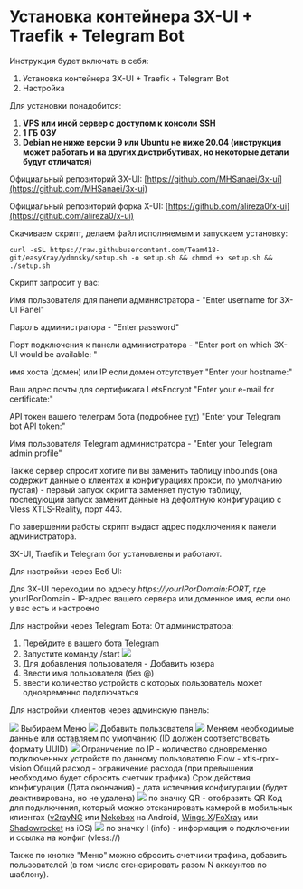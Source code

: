 # Установка контейнера 3X-UI + Traefik + Telegram Bot
Инструкция будет включать в себя:

1.  Установка контейнера 3X-UI + Traefik + Telegram Bot
2.  Настройка

Для установки понадобится:

1.  **VPS или иной сервер с доступом к консоли SSH**
2.  **1 ГБ ОЗУ**
3.  **Debian не ниже версии 9 или Ubuntu не ниже 20.04 (инструкция может работать и на других дистрибутивах, но некоторые детали будут отличатся)**

Официальный репозиторий 3X-UI: [https://github.com/MHSanaei/3x-ui](https://github.com/MHSanaei/3x-ui)

Официальный репозиторий форка X-UI: [https://github.com/alireza0/x-ui](https://github.com/alireza0/x-ui)

Скачиваем скрипт, делаем файл исполняемым и запускаем установку:

    curl -sSL https://raw.githubusercontent.com/Team418-git/easyXray/ydmnsky/setup.sh -o setup.sh && chmod +x setup.sh && ./setup.sh

Скрипт запросит у вас:

Имя пользователя для панели администратора - "Enter username for 3X-UI Panel"

Пароль администратора - "Enter password"

Порт подключения к панели администратора - "Enter port on which 3X-UI would be available: "

имя хоста (домен) или IP если домен отсутствует "Enter your hostname:"

Ваш адрес почты для сертификата LetsEncrypt "Enter your e-mail for certificate:"

API токен вашего телеграм бота (подробнее [тут](https://medium.com/geekculture/generate-telegram-token-for-bot-api-d26faf9bf064)) "Enter your Telegram bot API token:"

Имя пользователя Telegram администратора - "Enter your Telegram admin profile"

Также сервер спросит хотите ли вы заменить таблицу inbounds (она содержит данные о клиентах и конфигурациях прокси, по умолчанию пустая) - первый запуск скрипта заменяет пустую таблицу, последующий запуск заменит данные на дефолтную конфигурацию с Vless XTLS-Reality, порт 443.

По завершении работы скрипт выдаст адрес подключения к панели администратора.

3X-UI, Traefik и Telegram бот установлены и работают.

Для настройки через Веб UI:

Для 3X-UI переходим по адресу _https://yourIPorDomain:PORT,_ где yourIPorDomain - IP-адрес вашего сервера или доменное имя, если оно у вас есть и настроено

Для настройки через Telegram Бота:
От администратора:
1. Перейдите в вашего бота Telegram
2. Запустите команду /start
![](https://telegra.ph/file/77b2a279581c21fd8b5db.png)
3. Для добавления пользователя - Добавить юзера
4. Ввести имя пользователя (без @)
5. ввести количество устройств с которых пользователь может одновременно подключаться

Для настройки клиентов через админскую панель:

![](https://telegra.ph/file/7eb8f8013da91cfbfebe0.png)
 Выбираем Меню
![](https://telegra.ph/file/d085c978b3c622d54a875.png)
Добавить пользователя
![](https://telegra.ph/file/d2721d1ed8a72f8398b45.png)
Меняем необходимые данные или оставляем по умолчанию (ID должен соответствовать формату UUID)
![](https://telegra.ph/file/12f1372bb3b3239746968.png)
Ограничение по IP - количество одновременно подключенных устройств по данному пользователю
Flow - xtls-rprx-vision
Общий расход - ограничение расхода (при превышении необходимо будет сбросить счетчик трафика)
Срок действия конфигурации (Дата окончания) - дата истечения конфигурации (будет деактивирована, но не удалена)
![](https://telegra.ph/file/e97259146bedf9ce7394c.png)
по значку QR - отобразить QR Код для подключения, который можно отсканировать камерой в мобильных клиентах ([v2rayNG](https://github.com/2dust/v2rayNG/releases) или [Nekobox](https://github.com/MatsuriDayo/NekoBoxForAndroid/releases) на Android, [Wings X](https://apps.apple.com/us/app/wings-x/id6446119727)/[FoXray](https://apps.apple.com/us/app/foxray/id6448898396) или [Shadowrocket](https://apps.apple.com/us/app/shadowrocket/id932747118) на iOS)
![](https://telegra.ph/file/9120e5869e7e5dd352357.png)
по значку I (info) - информация о подключении и ссылка на конфиг (vless://)

Также по кнопке "Меню" можно сбросить счетчики трафика, добавить пользователей (в том числе сгенерировать разом N аккаунтов по шаблону).
